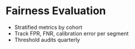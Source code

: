 # Fairness Evaluation
- Stratified metrics by cohort
- Track FPR, FNR, calibration error per segment
- Threshold audits quarterly
